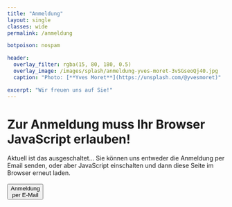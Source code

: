 ```yaml
---
title: "Anmeldung"
layout: single
classes: wide
permalink: /anmeldung

botpoison: nospam

header:
  overlay_filter: rgba(15, 80, 180, 0.5)
  overlay_image: /images/splash/anmeldung-yves-moret-3vSGseoQj40.jpg
  caption: "Photo: [**Yves Moret**](https://unsplash.com/@yvesmoret)"

excerpt: "Wir freuen uns auf Sie!"
---
```



<noscript>
     <h1>Zur Anmeldung muss Ihr Browser JavaScript erlauben!</h1>
     Aktuell ist das ausgeschaltet... Sie können uns entweder die Anmeldung
     per Email senden, 
     oder aber JavaScript einschalten und dann diese Seite im Browser erneut laden.
    <br><br>
     <a href='mailto:info@arc42.de?subject=[arc42] Anmeldung&body=Ihr Name:%0A%0AFür%20welchen%20Kurs%20melden%20Sie an:%0A-----------------------%0AKursbezeichnung:%0ADatum%20Kursbeginn:%0A%0ATeilnehmende%20Person(en):%0A-----------------------%0AVorname,%20Nachname:%0AEmail:%0A%0ARechnungsadresse:%0A%0A%0A-----------------------%0ABemerkungen:%0A'>
     <button class='button buttonAnmeldung'>Anmeldung<br>per E-Mail</button></a>
    
</noscript> 

<div id="main_body" style="display: none;">

<form action="https://submit-form.com/AIKiYyJP"
      data-botpoison-public-key="pk_8e195655-38ed-4eec-a445-a1e0d68a488d"
      id="arc42anmeldung">

<strong>Wer meldet an?</strong>
  <br>

<input type="text" id="nachname" name="Nachname" placeholder="* Nachname" size="20" required  />
<input type="text" id="vorname" name="Vorname" placeholder="Vorname" size="20"  />

<label for="email">E-Mail (für Anmeldebestätigung und Ähnliches)</label>
<input type="email" id="email" name="Email" placeholder="* E-Mail" required multiple  />

<label for="kurs">Für welchen Kurs melden Sie an?</label>
<select id="kurs" name="Kurs" required>
  
  <option value="24-09 Req4Arc">Req4Arc, 17.-19. September 2024 Frankfurt</option>
  <option value="24-09 MSA">Mastering SW Architectures, 24.-27. September 2024 Frankfurt (WARTELISTE)</option>
  <option value="24-11 MSA online">Mastering SW Architectures, 14.-16. November 2024 (ONLINE, ENGLISH)</option>
  <option value="24-12 MSA">Mastering SW Architectures, 3.-6. Dezember 2024 München</option>
  <option value="25-01 MSA">Mastering SW Architectures, 21.-24. Januar 2025 München</option>
  <option value="25-03 MSA">Mastering SW Architectures, 18.-21. März 2025 München</option>
  <option value="25-05 ADOC">ADOC, 5.-6. Juni 2025 Mannheim</option>
  <option value="25-05 IMPROVE">IMPROVE, 7.-9. Juni 2025 Mannheim</option>
  <option value="25-05 MSA">Mastering SW Architectures, 20.-23. Mai 2025 Mannheim</option>
  <option value="sonstige">Sonstige</option>
</select>

<hr style="height:2px; width:100%; border-width:0; color:CadetBlue; background-color:CadetBlue">

<strong>Teilnehmende Person(en)</strong>
<br>

Falls Sie mehr als eine Person anmelden, schreiben Sie die weiteren Namen als Bemerkung.
<input type="text" id="lastnameTN" name="NachnameTN" placeholder="Nachname teilnehmende Person"   />
<input type="text" id="firstnameTN" name="VornameTN" placeholder="Vorname teilnehmende Person"  />

<label for="email">E-Mail (teilnehmende Person(en), falls abweichend zu obiger E-Mail)</label>
<input type="email" id="emailTN" name="EmailTN" placeholder="E-Mail TN" />

<label for="ra">Rechnungsadresse</label>
<textarea id="ra" name="Rechnungsadresse" placeholder="* Diese Adresse benötigen wir zur Abrechnung" required ></textarea>

<hr style="height:2px; width:100%; border-width:0; color:CadetBlue; background-color:CadetBlue">
  
<label for="comments">Bemerkungen (z.B. weitere TN, Bestell-/Auftragsnummer)</label>
<textarea id="comments" name="Bemerkungen" placeholder="Bemerkungen"></textarea>
<hr style="height:2px; width:100%; border-width:0; color:CadetBlue; background-color:CadetBlue">
  
  <button type="submit" id="submit" class="button buttonAnmeldung" >Anmeldung absenden</button>
  <input type="button" value="Zurück" class="button buttonGrey" onclick="history.back()" style="float: right;">
  
<!-- 
 The following is the custom REDIRECT configuration for Formspark 
 =================================================================
-->

<input type="hidden"
    name="_redirect"
    value="{{ '/anmeldung-erfolg' | absolute_url }}"
  />  
<input type="hidden" 
    name="_error" 
    value="{{ '/anmeldung-fail' | absolute_url }}" 
  />

  
<!-- As we generate static HTML, we do NOT want to append field values to the redirect URL -->
<input type="hidden" 
    name="_append" 
    value="false"
 />

<!--
The following is the custom EMAIL customization for Formspark
see https://documentation.formspark.io/customization/email.html#subject
-->
<input type="hidden" name="_email.subject" value="[arc42.de] ANMELDUNG" />
<input type="hidden" name="_email.from" value="arc42.de Website (via formspark.io)" />
<input type="hidden" name="_email.template.title" value="Anmeldung (via arc42.de)" />


</form>

</div>

<script type="text/javascript">
document.getElementById("main_body").style.display="block";
</script>



